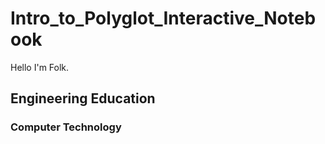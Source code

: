 # Intro_to_Polyglot_Interactive_Notebook

Hello I'm Folk.

## Engineering Education
### Computer Technology